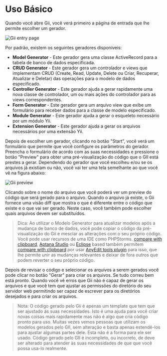 Uso Básico
===========

Quando você abre Gii, você verá primeiro a página de entrada que lhe permite escolher um gerador.

![Gii entry page](images/gii-entry.png)

Por padrão, existem os seguintes geradores disponíveis:

- **Model Generator** - Este gerador gera uma classe ActiveRecord para a tabela de banco de dados especificada.
- **CRUD Generator** - Este gerador gera um controlador e views que implementam CRUD (Create, Read, Update, Delete ou Criar, Recuperar, Atualizar e Deletar) das 
	operações para o modelo de dados especificado.
- **Controller Generator** - Este gerador ajuda a gerar rapidamente uma nova classe de controlador, um ou mais
	ações do controlador para as views correspondentes.
- **Form Generator** - Este gerador gera um arquivo view que exibe um formulário para receber dados para a
	classe de modelo especificado.
- **Module Generator** - Este gerador ajuda a gerar o esqueleto necessário por um módulo Yii.
- **Extension Generator** - Este gerador ajuda a gerar os arquivos necessários por uma extensão Yii.

Depois de escolher um gerador, clicando no botão "Start", você verá um formulário que permite que você configure os
parâmetros do gerador. Preencha o formulário de acordo com as suas necessidades e pressione o botão "Preview" para obter uma
pré-visualização do código que o GII está prestes a gerar. Dependendo do gerador que você escolheu e/ou se os arquivos
já existiam ou não, você vai ter uma tela semelhante ao que você vê na figura abaixo:

![Gii preview](images/gii-preview.png)

Clicando sobre o nome do arquivo que você poderá ver um preview do código que será gerado para o arquivo.
Quando o arquivo já existe, o Gii fornece uma visão diff que mostra o que é diferente entre o código que existe
e o que vai ser gerado. Neste caso, você também pode escolher quais arquivos devem ser substituídos.

> Dica: Ao utilizar o Modelo Generator para atualizar modelos após a mudança de banco de dados, você pode copiar o código da pré-visualização do Gii 
  e mesclar as alterações com o seu próprio código. Você pode usar recursos de uma IDE como PHPStorms.
  [compare with clipboard](https://www.jetbrains.com/phpstorm/webhelp/comparing-files.html), [Aptana Studio](https://www.aptana.com/products/studio3/download) ou [Eclipse](https://www.eclipse.org/pdt/) based também permitem [compare with clipboard](https://andrei.gmxhome.de/anyedit/examples.html) por usar [AnyEdit tools plugin](https://andrei.gmxhome.de/anyedit/) para isso, que lhe permite unir as mudanças relevantes e deixar de fora outros que podem reverter o seu próprio código.
  
Depois de revisar o código e selecionar os arquivos a serem gerados você pode clicar no botão "Gerar" para criar
os arquivos. Se tudo correu bem está pronto. Quando você vê erros que Gii não é capaz de gerar os arquivos e que você tem que
ajustar as permissões do diretório do seu servidor web permitindo ser capaz de escrever para os diretórios desejados e para criar os arquivos.

> Nota: O código gerado pelo Gii é apenas um template que tem que ser ajustado às suas necessidades. Isto é uma ajuda 
  para você criar novas coisas mais rapidamente mas não é algo que cria código pronto para uso.
  Muitas vezes vemos pessoas que utilizam os modelos gerados pelo GII, sem alteração e basta apenas estendê-los para ajustar
  algumas partes dele. Esta não é a forma para ele ser usado. Código gerado pelo GII é incompleto, ou incorreto, de deve ser alterado para atender  às suas necessidades de que que você possa usa-lo realmente.
  
